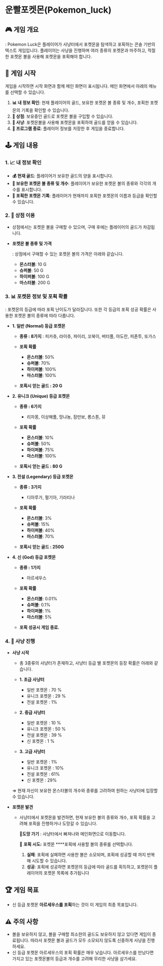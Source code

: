 # 운빨포켓몬(Pokemon_luck)

## 🎮 **게임 개요**

 : Pokemon Luck은 플레이어가 사냥터에서 포켓몬을 탐색하고 포획하는 콘솔 기반의 텍스트 게임입니다. 플레이어는 사냥을 진행하며 여러 종류의 포켓몬과 마주하고, 적절한 포켓몬 볼을 사용해 포켓몬을 포획해야 합니다.

## **🚀 게임 시작**

게임을 시작하면 시작 화면과 함께 메인 화면이 표시됩니다. 메인 화면에서 아래의 메뉴를 선택할 수 있습니다.

1. **📊 내 정보 확인**: 현재 플레이어의 골드, 보유한 포켓몬 볼 종류 및 개수, 포획한 포켓몬의 기록을 확인할 수 있습니다.
2. **🏪 상점**: 보유중인 골드로 포켓몬 볼을 구입할 수 있습니다.
3. **🏹 사냥**: 포켓몬볼을 사용해 포켓몬을 포획하여 골드를 얻을 수 있습니다.
4. **🚪 프로그램 종료**: 플레이어 정보를 저장한 후 게임을 종료합니다.

## **🕹️ 게임 내용**

### **1. 📈 내 정보 확인**

- **💰 현재 골드**: 플레이어가 보유한 골드의 양을 표시합니다.
- **🎒 보유한 포켓몬 볼 종류 및 개수**: 플레이어가 보유한 포켓몬 볼의 종류와 각각의 개수를 표시합니다.
- **📝 포획한 포켓몬 기록**: 플레이어가 현재까지 포획한 포켓몬의 이름과 등급을 확인할 수 있습니다.

### **2. 🛒 상점 이용**

- 상점에서는 포켓몬 볼을 구매할 수 있으며, 구매 후에는 플레이어의 골드가 차감됩니다.
  
- **포켓몬 볼 종류 및 가격**
  
    : 상점에서 구매할 수 있는 포켓몬 볼의 가격은 아래와 같습니다.
 
    - **몬스터볼**: 10 G
    - **슈퍼볼**: 50 G
    - **하이퍼볼**: 100 G
    - **마스터볼**: 200 G

### **3. 📊 포켓몬 정보 및 포획 확률**

: 포켓몬의 등급에 따라 포획 난이도가 달라집니다. 또한 각 등급의 포획 성공 확률은 사용한 포켓몬 볼의 종류에 따라 다릅니다.

- **1.  일반 (Normal) 등급 포켓몬**
  
    - **종류 : 8가지**
        : 피카츄, 라이츄, 파이리, 꼬북이, 버터풀, 야도란, 피죤투, 또가스
  
    - **포획 확률**
        - **몬스터볼**: 50%
        - **슈퍼볼**: 70%
        - **하이퍼볼**: 100%
        - **마스터볼**: 100%
          
    - **포획시 얻는 골드 : 20 G**
      
- **2.  유니크 (Unique) 등급 포켓몬**
  
    - **종류 : 6가지**
        - 리자몽, 이상해풀, 망냐뇽, 잠만보, 롱스톤, 뮤
          
    - **포획 확률**
        - **몬스터볼**: 10%
        - **슈퍼볼**: 50%
        - **하이퍼볼**: 75%
        - **마스터볼**: 100%
          
    - **포획시 얻는 골드 : 80 G**
      
- **3.  전설 (Legendary) 등급 포켓몬**
  
    - **종류 : 3가지**
        - 디아루가, 펄기아, 기라티나
          
    - **포획 확률**
        - **몬스터볼**: 3%
        - **슈퍼볼**: 15%
        - **하이퍼볼**: 40%
        - **마스터볼**: 70%
          
    - **포획시 얻는 골드 : 250G**
      
- **4.  신 (God) 등급 포켓몬**
  
    - **종류 : 1가지**
        - 아르세우스
          
    - **포획 확률**
        - **몬스터볼**: 0.01%
        - **슈퍼볼**: 0.1%
        - **하이퍼볼**: 1%
        - **마스터볼**: 5%
          
    - **포획 성공시 게임 종료.**

### 4. 🏹 사냥 진행

- **사냥 시작**
    - 총 3종류의 사냥터가 존재하고, 사냥터 등급 별 포켓몬의 등장 확률은 아래와 같습니다.
      
    - **1. 초급 사냥터**
        - 일반 포켓몬 :  70 %
        - 유니크 포켓몬 : 29 %
        - 전설 포켓몬 : 1%
          
    - **2. 중급 사냥터**
        - 일반 포켓몬 : 10 %
        - 유니크 포켓몬 : 50 %
        - 전설 포켓몬 : 39 %
        - 신 포켓몬 : 1 %
          
    - **3. 고급 사냥터**
        - 일반 포켓몬 : 1%
        - 유니크 포켓몬 : 10%
        - 전설 포켓몬 : 61%
        - 신 포켓몬 : 29%
    
    ⇒ 현재 자신이 보유한 몬스터볼의 개수와 종류를 고려하여 원하는 사냥터에 입장할 수 있습니다.
    
- **포켓몬 발견**
    - 사냥터에서 포켓몬을 발견하면, 현재 보유한 볼의 종류와 개수, 포획 확률을 고려해 포획을 진행하거나 도망갈 수 있습니다.
        
        🏃**도망 가기** : 사냥터에서 빠져나와 메인화면으로 이동합니다.
        
        🎯 **포획 시도:** 포켓몬 ****포획에 사용할 볼의 종류를 선택합니다.
        
        1. **실패**: 포획에 실패하면 사용한 볼은 소모되며, 포획에 성공할 때 까지 반복해 시도할 수 있습니다.
        2. **성공**: 포획에 성공하면 포켓몬의 등급에 따라 골드를 획득하고, 포켓몬이 플레이어의 포켓몬 목록에 추가됩니다
        

## **🏆 게임 목표**

- 신 등급 포켓몬 **아르세우스를 포획**하는 것이 이 게임의 최종 목표입니다.

## **⚠️ 주의 사항**

- 볼을 보유하지 않고, 볼을 구매할 최소한의 골드도 보유하지 않고 있다면 게임이 종료됩니다. 따라서 포켓몬 볼과 골드가 모두 소모되지 않도록 신중하게 사냥을 진행하세요.
- 신 등급 포켓몬 아르세우스의 포획 확률은 매우 낮습니다. 아르세우스를 만났다면 가지고 있는 포켓몬볼의 등급과 개수를 고려해 무리한 사냥을 삼가세요.
